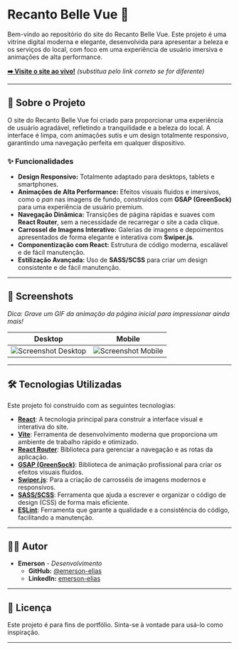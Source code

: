 # Recanto Belle Vue 🏨

Bem-vindo ao repositório do site do Recanto Belle Vue. Este projeto é uma vitrine digital moderna e elegante, desenvolvida para apresentar a beleza e os serviços do local, com foco em uma experiência de usuário imersiva e animações de alta performance.

**[➡️ Visite o site ao vivo!](https://recanto-belle-vue.vercel.app/)** *(substitua pelo link correto se for diferente)*

---

## 📜 Sobre o Projeto

O site do Recanto Belle Vue foi criado para proporcionar uma experiência de usuário agradável, refletindo a tranquilidade e a beleza do local. A interface é limpa, com animações sutis e um design totalmente responsivo, garantindo uma navegação perfeita em qualquer dispositivo.

### ✨ Funcionalidades

*   **Design Responsivo:** Totalmente adaptado para desktops, tablets e smartphones.
*   **Animações de Alta Performance:** Efeitos visuais fluidos e imersivos, como o *pan* nas imagens de fundo, construídos com **GSAP (GreenSock)** para uma experiência de usuário premium.
*   **Navegação Dinâmica:** Transições de página rápidas e suaves com **React Router**, sem a necessidade de recarregar o site a cada clique.
*   **Carrossel de Imagens Interativo:** Galerias de imagens e depoimentos apresentados de forma elegante e interativa com **Swiper.js**.
*   **Componentização com React:** Estrutura de código moderna, escalável e de fácil manutenção.
*   **Estilização Avançada:** Uso de **SASS/SCSS** para criar um design consistente e de fácil manutenção.

---

## 📸 Screenshots

*Dica: Grave um GIF da animação da página inicial para impressionar ainda mais!*

| Desktop | Mobile |
| :---: | :---: |
| ![Screenshot Desktop](https://via.placeholder.com/800x450.png/000000/FFFFFF?text=Screenshot+Desktop) | ![Screenshot Mobile](https://via.placeholder.com/300x600.png/000000/FFFFFF?text=Screenshot+Mobile) |

---

## 🛠️ Tecnologias Utilizadas

Este projeto foi construído com as seguintes tecnologias:

*   **[React](https://reactjs.org/)**: A tecnologia principal para construir a interface visual e interativa do site.
*   **[Vite](https://vitejs.dev/)**: Ferramenta de desenvolvimento moderna que proporciona um ambiente de trabalho rápido e otimizado.
*   **[React Router](https://reactrouter.com/)**: Biblioteca para gerenciar a navegação e as rotas da aplicação.
*   **[GSAP (GreenSock)](https://gsap.com/)**: Biblioteca de animação profissional para criar os efeitos visuais fluidos.
*   **[Swiper.js](https://swiperjs.com/)**: Para a criação de carrosséis de imagens modernos e responsivos.
*   **[SASS/SCSS](https://sass-lang.com/)**: Ferramenta que ajuda a escrever e organizar o código de design (CSS) de forma mais eficiente.
*   **[ESLint](https://eslint.org/)**: Ferramenta que garante a qualidade e a consistência do código, facilitando a manutenção.

---

## 👨‍💻 Autor

*   **Emerson** - *Desenvolvimento*
    *   **GitHub:** [@emerson-elias](https://github.com/emerson-elias)
    *   **LinkedIn:** [emerson-elias](https://www.linkedin.com/in/emerson-elias-9b2894228/)

---

## 📄 Licença

Este projeto é para fins de portfólio. Sinta-se à vontade para usá-lo como inspiração.

---
